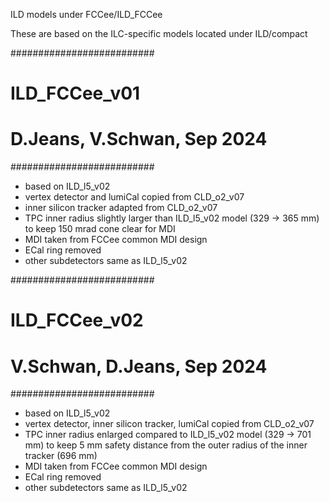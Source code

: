 ILD models under FCCee/ILD_FCCee

These are based on the ILC-specific models located under ILD/compact

##########################
# ILD_FCCee_v01
#
# D.Jeans, V.Schwan, Sep 2024
##########################

- based on ILD_l5_v02
- vertex detector and lumiCal copied from CLD_o2_v07
- inner silicon tracker adapted from CLD_o2_v07
- TPC inner radius slightly larger than ILD_l5_v02 model (329 -> 365 mm) to keep 150 mrad cone clear for MDI
- MDI taken from FCCee common MDI design
- ECal ring removed
- other subdetectors same as ILD_l5_v02

##########################
# ILD_FCCee_v02
#
# V.Schwan, D.Jeans, Sep 2024
##########################

- based on ILD_l5_v02
- vertex detector, inner silicon tracker, lumiCal copied from CLD_o2_v07
- TPC inner radius enlarged compared to ILD_l5_v02 model (329 -> 701 mm) to keep 5 mm safety distance from the outer radius of the inner tracker (696 mm)
- MDI taken from FCCee common MDI design
- ECal ring removed
- other subdetectors same as ILD_l5_v02

